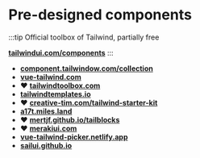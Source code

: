 # Pre-designed components

:::tip
Official toolbox of Tailwind, partially free

[**tailwindui.com/components**](https://tailwindui.com/components)
:::

- [**component.tailwindow.com/collection**](https://component.tailwindow.com/collection)
- [**vue-tailwind.com**](https://vue-tailwind.com/)
- :heart: [**tailwindtoolbox.com**](https://www.tailwindtoolbox.com/)
- [**tailwindtemplates.io**](https://tailwindtemplates.io/)
- :heart: [**creative-tim.com/tailwind-starter-kit**](https://www.creative-tim.com/learning-lab/tailwind-starter-kit/documentation/quick-start)
- [**a17t.miles.land**](https://a17t.miles.land/)
- :heart: [**mertjf.github.io/tailblocks**](https://mertjf.github.io/tailblocks/)
- :heart: [**merakiui.com**](https://merakiui.com/alerts)
- [**vue-tailwind-picker.netlify.app**](https://vue-tailwind-picker.netlify.app/)
- [**sailui.github.io**](https://sailui.github.io/)
